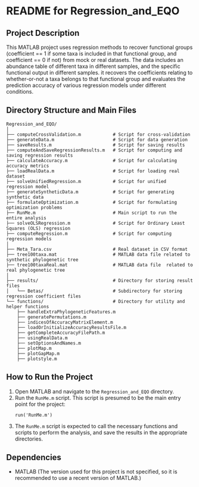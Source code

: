
# README for Regression_and_EQO

## Project Description
This MATLAB project uses regression methods to recover functional groups (coefficient == 1 if some taxa is included in that functional group, and coefficient == 0 if not) from mock or real datasets. The data includes an abundance table of different taxa in different samples, and the specific functional output in different samples. it recovers the coefficients relating to whether-or-not a taxa belongs to that functional group and evaluates the prediction accuracy of various regression models under different conditions.

## Directory Structure and Main Files

```
Regression_and_EQO/
│
├── computeCrossValidation.m            # Script for cross-validation
├── generateData.m                      # Script for data generation
├── saveResults.m                       # Script for saving results
├── computeAndSaveRegressionResults.m   # Script for computing and saving regression results
├── calculateAccuracy.m                 # Script for calculating accuracy metrics
├── loadRealData.m                      # Script for loading real dataset
├── solveUnifiedRegression.m            # Script for unified regression model
├── generateSyntheticData.m             # Script for generating synthetic data
├── formulateOptimization.m             # Script for formulating optimization problems
├── RunMe.m                             # Main script to run the entire analysis
├── solveOLSRegression.m                # Script for Ordinary Least Squares (OLS) regression
├── computeRegression.m                 # Script for computing regression models
│
├── Meta_Tara.csv                       # Real dataset in CSV format
├── tree100taxa.mat                     # MATLAB data file related to synthetic phylogenetic tree
├── tree100taxaReal.mat                 # MATLAB data file  related to real phylogenetic tree
│
├── results/                            # Directory for storing result files
│   └── Betas/                          # Subdirectory for storing regression coefficient files
└── functions/                          # Directory for utility and helper functions
    ├── handleExtraPhylogeneticFeatures.m
    ├── generatePermutations.m
    ├── indicesOfAccuracyMatrixElement.m
    ├── loadOrInitializeAccuracyResultsFile.m
    ├── getCompleteAccuracyFilePath.m
    ├── usingRealData.m
    ├── setOptionsAndNames.m
    ├── plotMap.m
    ├── plotGapMap.m
    ├── plotstyle.m
```

## How to Run the Project
1. Open MATLAB and navigate to the `Regression_and_EQO` directory.
2. Run the `RunMe.m` script. This script is presumed to be the main entry point for the project:
   ```
   run('RunMe.m')
   ```
3. The `RunMe.m` script is expected to call the necessary functions and scripts to perform the analysis, and save the results in the appropriate directories.

## Dependencies
- MATLAB (The version used for this project is not specified, so it is recommended to use a recent version of MATLAB.)
